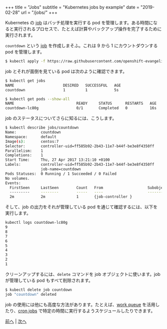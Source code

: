 +++
title = "Jobs"
subtitle = "Kubernetes jobs by example"
date = "2019-02-28"
url = "/jobs/"
+++

Kubernetes の [job](https://kubernetes.io/docs/concepts/workloads/controllers/jobs-run-to-completion/) はバッチ処理を実行する pod を管理します。ある時間になると実行されるプロセスで、たとえば計算やバックアップ操作を完了するために実行されます。

`countdown` という [job](https://github.com/openshift-evangelists/kbe/blob/master/specs/jobs/job.yaml) を作成しまそふ。これは 9 から 1 にカウントダウンする pod を管理します。

```bash
$ kubectl apply -f https://raw.githubusercontent.com/openshift-evangelists/kbe/master/specs/jobs/job.yaml
```

job とそれが面倒を見ている pod は次のように確認できます。

```bash
$ kubectl get jobs
NAME                      DESIRED   SUCCESSFUL   AGE
countdown                 1         1            5s

$ kubectl get pods --show-all
NAME                            READY     STATUS      RESTARTS   AGE
countdown-lc80g                 0/1       Completed   0          16s
```

job のステータスについてさらに知るには、こうします。

```bash
$ kubectl describe jobs/countdown
Name:           countdown
Namespace:      default
Image(s):       centos:7
Selector:       controller-uid=ff585b92-2b43-11e7-b44f-be3e8f4350ff
Parallelism:    1
Completions:    1
Start Time:     Thu, 27 Apr 2017 13:21:10 +0100
Labels:         controller-uid=ff585b92-2b43-11e7-b44f-be3e8f4350ff
                job-name=countdown
Pods Statuses:  0 Running / 1 Succeeded / 0 Failed
No volumes.
Events:
  FirstSeen     LastSeen        Count   From                    SubobjectPath   Type            Reason                  Message
  ---------     --------        -----   ----                    -------------   --------        ------                  -------
  2m            2m              1       {job-controller }                       Normal          SuccessfulCreate        Created pod: countdown-lc80g
```

そして、job の出力をそれが管理している pod を通じて確認するには、以下を実行します。

```bash
kubectl logs countdown-lc80g
9
8
7
6
5
4
3
2
1
```

クリーンアップするには、`delete` コマンドを job オブジェクトに使います。job が管理している pod もすべて削除されます。

```bash
$ kubectl delete job countdown
job "countdown" deleted
```

job の使用には他にも高度な方法があります。たとえば、[work queue](https://kubernetes.io/docs/tasks/job/coarse-parallel-processing-work-queue/) を活用したり、[cron jobs](https://kubernetes.io/docs/concepts/workloads/controllers/cron-jobs/) で特定の時間に実行するようスケジュールしたりできます。

[前へ](/logging) | [次へ](/statefulset)
